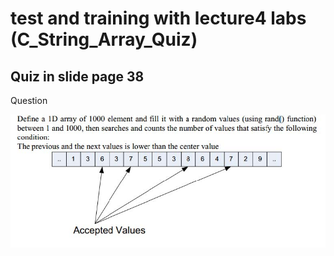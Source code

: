 # test and training with lecture4 labs (C_String_Array_Quiz) 

## Quiz in slide page 38

Question

<img src="Quiz1_4_CStr_Arr/unit_2_lecture_4_CString_Array_Quiz_p38.jpg" width="600"/>
